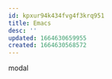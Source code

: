 ```yaml
---
id: kpxur94k434fvg4f3krq951
title: Emacs
desc: ''
updated: 1664630659955
created: 1664630568572
---
```


modal